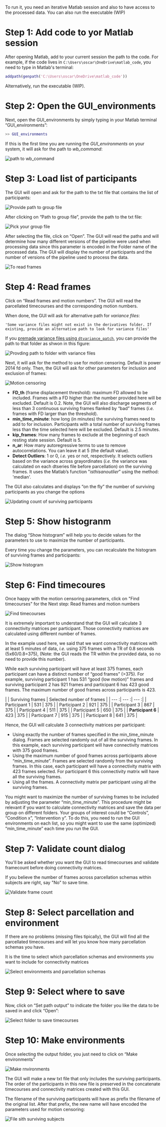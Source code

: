 To run it, you need an iterative Matlab session and also to have access to the 
processed data. You can also run the executable (WIP)

# Step 1: Add code to yor Matlab session

After opening Matlab, add to your current session the path to the code. For example, if the code lives in `C:\Users\oscar\OneDrive\matlab_code`, 
you need to type in Matlab's terminal:

```matlab
addpath(genpath('C:\Users\oscar\OneDrive\matlab_code'))
```

Alternatively, run the executable (WIP).

# Step 2: Open the GUI_environments

Next, open the GUI_environments by simply typing in your Matlab terminal “GUI_environments”:

```matlab
>> GUI_environments
```

If this is the first time you are running the *GUI_environments* on your system, it will ask for the path to *wb_command*:

![path to wb_command](./usage/path_wb_command.PNG)

# Step 3: Load list of participants

The GUI will open and ask for the path to the txt file that contains the list of participants:

![Provide path to group file](./usage/path_txt.PNG)

After clicking on “Path to group file”, provide the path to the txt file:

![Pick your group file](./usage/provide_path_txt.png)

After selecting the file, click on “Open”. The GUI will read the paths and will determine how many different versions of the pipeline were used when processing data since this parameter is encoded in the Folder name of the processed data. The GUI will display the number of participants and the number of versions of the pipeline used to process the data.

![To read frames](./usage/to_read_frames.png)

# Step 4: Read frames

Click on “Read frames and motion numbers”. The GUI will read the parcellated timecourses and the corresponding motion numbers. 

When done, the GUI will ask for alternative path for *variance files*:

    'Some variance files might not exist in the derivatives folder. If existing, provide an alternative path to look for variance files'

If you [premade variance files using `dtvariance_patch`](prep_variance.md), you can provide the path to that folder as shwon in this figure:

![Provding path to folder with variance files](./usage/path_variance_folder.png)


Next, it will ask for the method to use for motion censoring. Default is power 2014 fd only. Then, the GUI will ask for other parameters for inclusion and exclusion of frames:

![Motion censoring](./usage/gui_motion_censoring.png)

* **FD_th** (frame displacement threshold): maximum FD allowed to be included. Frames with a FD higher than the number provided here will be excluded. Default is 0.2. Note, the GUI will also discharge segments of less than 3 continuous surviving frames flanked by “bad” frames (*i.e.* frames with FD larger than the threshold).
* **min_time_minute**: how long (in minutes) the surviving frames need to add to for inclusion. Participants with a total number of surviving frames less than the time selected here will be excluded. Default is 2.5 minutes.
* **kip_frames**: How many frames to exclude at the beginning of each resting state session. Default is 5.
* **n_ar**: How many autoregressive terms to use to remove autocorrelations. You can leave it at 5 (the default value).
* **Detect Outliers**: 1 or 0, *i.e.* yes or not, respectively. It selects outliers based on the variance across grayordinates (*i.e.* the variance was calculated on each dtseries file before parcellation) on the surviving frames. It uses the Matlab’s function "*isthisanoutlier*” using the method: 'median'. 


The GUI also calculates and displays “on the fly” the number of surviving participants as you change the options

![Updating count of surviving participants](./usage/updating_count.png)



# Step 5: Show histogranm

The dialog “Show histogram” will help you to decide values for the parameters to use to maximize the number of participants. 

Every time you change the parameters, you can recalculate the histogram of surviving frames and participants:

![Show histogram](./usage/show_hist_arrow.PNG)

# Step 6: Find timecoures

Once happy with the motion censoring parameters, click on "Find timecourses" for the Next step: Read frames and motion numbers

![Find timecourses](./usage/find_timecourses.png)

It is extremely important to understand that the GUI will calculate 3 connectivity matrices per participant. Those connectivity matrices are calculated using different number of frames. 

In the example used here, we said that we want connectivity matrices with at least 5 minutes of data, *i.e.* using 375 frames with a TR of 0.8 seconds (5x60/0.8=375), (Note: the GUI reads the TR within the provided data, so no need to provide this number). 

While each surviving participant will have at least 375 frames, each participant can have a distinct number of “good frames” (>375). For example, surviving participant 1 has 531 “good (low motion)” frames and surviving participant 2 has 921 frames and participant 6 has 423 good frames. The maximum number of good frames across participants is 423. 

| | Surviving frames | Selected number of frames | 
| --- :| --- :| --- :|
| Participant 1 | 531 | 375 | 
| Participant 2 | 921 | 375 | 
| Participant 3 | 867 | 375 | 
| Participant 4 | 511 | 375 | 
| Participant 5 | 650 | 375 | 
| **Participant 6** | 423 | 375 | 
| Participant 7 | 915 | 375 | 
| Participant 8 | 641 | 375 | 

Hence, the GUI will calculate 3 connectivity matrices per participant:

* Using exactly the number of frames specified in the min_time_minute dialog. Frames are selected randomly out of all the surviving frames. In this example, each surviving participant will have connectivity matrices with 375 good frames.
* Using the maximum number of good frames across participants above “min_time_minute”. Frames are selected randomly from the surviving frames. In this case, each participant will have a connectivity matrix with 423 frames selected. For participant 6 this connectivity matrix will have all the surviving frames. 
* Using all the frames. A connectivity matrix per participant using all the surviving frames.

You might want to maximize the number of surviving frames to be included by adjusting the  parameter “min_time_minute”. This procedure might be relevant if you want to calculate connectivity matrices and save the data per group on different folders. Your groups of interest could be “Controls”, “Condition x”, “Intervention y”. To do this, you need to run the GUI environments on each list, so you might want to use the same (optimized) “min_time_minute” each time you run the GUI.

# Step 7: Validate count dialog

You'll be asked whether you want the GUI to read timecourses and validate framecount before doing connectivity matrices. 

If you believe the number of frames across parcellation schemas within subjects are right, say "No" to save time. 

![Validate frame count](./usage/validate_frame_count.png)

# Step 8: Select parcellation and environment

If there are no problems (missing files tipically), the GUI will find all the parcellated timecourses and will let you know how many parcellation schemas you have. 

It is the time to select which parcellation schemas and environments you want to include for connectivity matrices

![Select environments and parcellation schemas](./usage/select_parcel_env.png)

# Step 9: Select where to save

Now, click on “Set path output” to indicate the folder you like the data to be saved in and click “Open”:

![Select folder to save timecourses](./usage/select_folder_to_save_fconn.PNG)

# Step 10: Make environments

Once selecting the output folder, you just need to click on “Make environments”

![Make rnvironments](./usage/make_env.png)

The GUI will make a new txt file that only includes the surviving participants. The order of the participants in this new file is preserved in the concatenate timecourses and connectivity matrices created with this GUI. 

The filename of the surviving participants will have as prefix the filename of the original list. After that prefix, the new name will have encoded the parameters used for motion censoring:

![File sith surviving subjects](./usage/surv_txt.PNG)
